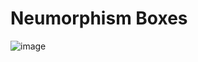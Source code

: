 # Neumorphism Boxes

![image](https://user-images.githubusercontent.com/48467821/76411032-f5f6a080-63b6-11ea-9a00-12e2bb321214.png)
